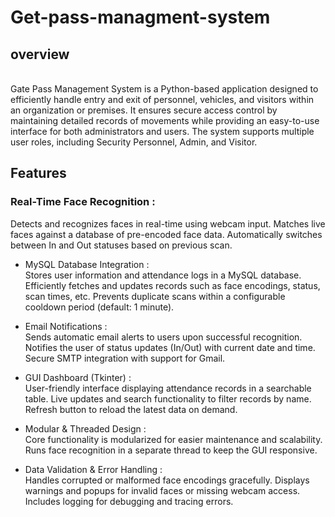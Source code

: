# Get-pass-managment-system

## overview
<br>
Gate Pass Management System is a Python-based application designed to efficiently handle entry and exit of personnel, vehicles, and visitors within an organization or premises. It ensures secure access control by maintaining detailed records of movements while providing an easy-to-use interface for both administrators and users. The system supports multiple user roles, including Security Personnel, Admin, and Visitor.
<br>

## Features
  
###  Real-Time Face Recognition : <br>
Detects and recognizes faces in real-time using webcam input.
Matches live faces against a database of pre-encoded face data.
Automatically switches between In and Out statuses based on previous scan.

*  MySQL Database Integration : <br>
Stores user information and attendance logs in a MySQL database.
Efficiently fetches and updates records such as face encodings, status, scan times, etc.
Prevents duplicate scans within a configurable cooldown period (default: 1 minute).

*  Email Notifications : <br>
Sends automatic email alerts to users upon successful recognition.
Notifies the user of status updates (In/Out) with current date and time.
Secure SMTP integration with support for Gmail.

* GUI Dashboard (Tkinter) : <br>
User-friendly interface displaying attendance records in a searchable table.
Live updates and search functionality to filter records by name.
Refresh button to reload the latest data on demand.

* Modular & Threaded Design : <br>
Core functionality is modularized for easier maintenance and scalability.
Runs face recognition in a separate thread to keep the GUI responsive.

* Data Validation & Error Handling : <br>
Handles corrupted or malformed face encodings gracefully.
Displays warnings and popups for invalid faces or missing webcam access.
Includes logging for debugging and tracing errors.
